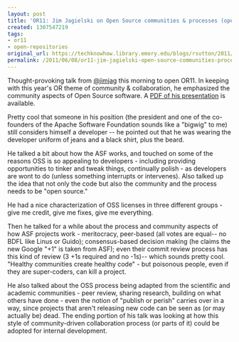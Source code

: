 ```yaml
---
layout: post
title: 'OR11: Jim Jagielski on Open Source communities & processes (opening plenary)'
created: 1307547219
tags:
- or11
- open-repositories
original_url: https://techknowhow.library.emory.edu/blogs/rsutton/2011/06/08/or11-jim-jagielski-open-source-communities-processes-opening-plenary
permalink: /2011/06/08/or11-jim-jagielski-open-source-communities-processes-opening-plenary/
---
```


Thought-provoking talk from [@jimjag](https://twitter.com/jimjag) this morning to open OR11. In keeping with this year's OR theme of community &amp; collaboration, he emphasized the community aspects of Open Source software. A [PDF of his presentation](http://people.apache.org/~jim/presos/OR2011/Open_Source_NotJust.pdf) is available.

Pretty cool that someone in his position (the president and one of the co-founders of the Apache Software Foundation sounds like a "bigwig" to me) still considers himself a developer -- he pointed out that he was wearing the developer uniform of jeans and a black shirt, plus the beard.

He talked a bit about how the ASF works, and touched on some of the reasons OSS is so appealing to developers - including providing opportunities to tinker and tweak things, continually polish - as developers are wont to do (unless something interrupts or intervenes). Also talked up the idea that not only the code but also the community and the process needs to be "open source."

He had a nice characterization of OSS licenses in three different groups - give me credit, give me fixes, give me everything.

Then he talked for a while about the process and community aspects of how ASF projects work - meritocracy, peer-based (all votes are equal-- no BDFL like Linus or Guido); consensus-based decision making (he claims the new Google "+1" is taken from ASF); even their commit review process has this kind of review (3 +1s required and no -1s)-- which sounds pretty cool. "Healthy communities create healthy code" - but poisonous people, even if they are super-coders, can kill a project.

He also talked about the OSS process being adapted from the scientific and academic communities - peer review, sharing research, building on what others have done - even the notion of "publish or perish" carries over in a way, since projects that aren't releasing new code can be seen as (or may actually be) dead. The ending portion of his talk was looking at how this style of community-driven collaboration process (or parts of it) could be adopted for internal development.
